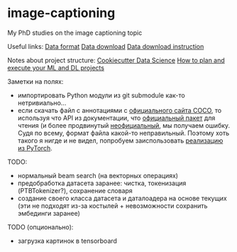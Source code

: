 # image-captioning
My PhD studies on the image captioning topic

Useful links:
[Data format](https://cocodataset.org/#format-data)
[Data download](https://cocodataset.org/#download)
[Data download instruction](https://gist.github.com/mkocabas/a6177fc00315403d31572e17700d7fd9)

Notes about project structure:
[Cookiecutter Data Science](https://drivendata.github.io/cookiecutter-data-science/)
[How to plan and execute your ML and DL projects](https://blog.floydhub.com/structuring-and-planning-your-machine-learning-project/)

Заметки на полях:
* импортировать Python модули из git submodule как-то нетривиально...
* если скачать файл с аннотациями с [официального сайта COCO](https://cocodataset.org/#download), то используя что API из документации, что [официальный пакет](https://github.com/cocodataset/cocoapi) для чтения (и более продвинутый [неофициальный](https://github.com/ruotianluo/coco-caption), мы получаем ошибку. Судя по всему, формат файла какой-то неправильный. Поэтому хоть такого я нигде и не видел, попробуем заиспользовать [реализацию из PyTorch](https://pytorch.org/docs/stable/torchvision/datasets.html#captions).

TODO:
* нормальный beam search (на векторных операциях)
* предобработка датасета заранее: чистка, токенизация (PTBTokenizer?), сохранение словаря
* создание своего класса датасета и даталоадера на основе текущих (эти не подходят из-за костылей + невозможности сохранить эмбединги заранее)

TODO (опционально):
* загрузка картинок в tensorboard
